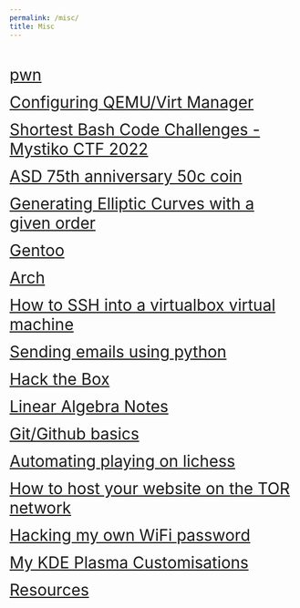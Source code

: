 ```yaml
---
permalink: /misc/
title: Misc
---
```

 
<br>

<span style="font-size:2em;">   [pwn](/misc/pwn)   </span>

<span style="font-size:2em;">   [Configuring QEMU/Virt Manager](/misc/qemu)   </span>

<span style="font-size:2em;">   [Shortest Bash Code Challenges - Mystiko CTF 2022](/misc/shortest-bash-code-challs)   </span>

<span style="font-size:2em;">   [ASD 75th anniversary 50c coin](/misc/ASD50c)   </span>

<span style="font-size:2em;">   [Generating Elliptic Curves with a given order](/misc/ecc-gen)   </span>

<span style="font-size:2em;">   [Gentoo](/misc/gentoo)   </span>

<span style="font-size:2em;">   [Arch](/misc/arch)   </span>

<span style="font-size:2em;">   [How to SSH into a virtualbox virtual machine](/misc/sshvirtualbox)   </span>

<span style="font-size:2em;">   [Sending emails using python](/misc/python-email)   </span>

<span style="font-size:2em;">   [Hack the Box](/misc/htb)   </span>

<span style="font-size:2em;">   [Linear Algebra Notes](/misc/linear-algebra)   </span>

<span style="font-size:2em;">   [Git/Github basics](/misc/git)   </span>

<span style="font-size:2em;">   [Automating playing on lichess](/misc/lichess)   </span>

<span style="font-size:2em;">   [How to host your website on the TOR network](/misc/host-tor-site)   </span>

<span style="font-size:2em;">   [Hacking my own WiFi password](/misc/hackingmywifi)   </span>

<span style="font-size:2em;">   [My KDE Plasma Customisations](/misc/kde-plasma)   </span>

<span style="font-size:2em;">   [Resources](/misc/resources)   </span>
